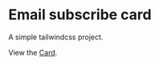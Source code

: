 # Email subscribe card
A simple tailwindcss project.

View the [Card](https://sksamassa.github.io/email-subscribe/).

